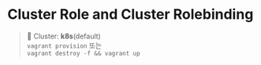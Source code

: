 # Cluster Role and Cluster Rolebinding

> 📘 Cluster: **k8s**(default)
<br> `vagrant provision` 또는
<br> `vagrant destroy -f && vagrant up`
